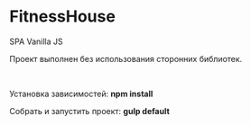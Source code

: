 # FitnessHouse
SPA Vanilla JS
<p>Проект выполнен без использования сторонних библиотек.</p>
</br>
<p>Установка зависимостей: <b>npm install</b></p>
<p>Собрать и запустить проект: <b>gulp default</b></p>
